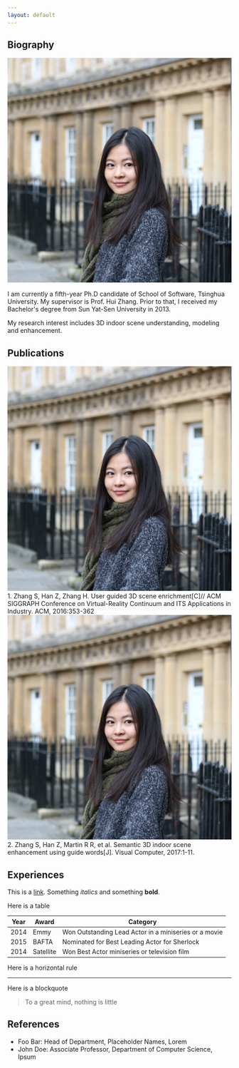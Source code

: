 ```yaml
---
layout: default
---
```


## Biography

<img class="profile-picture" src="suiyun.jpg">

I am currently a fifth-year Ph.D candidate of School of Software, Tsinghua University. My supervisor is Prof. Hui Zhang. Prior to that, I received my Bachelor's degree from Sun Yat-Sen University in 2013.

My research interest includes 3D indoor scene understanding, modeling and enhancement.

## Publications

<img class="project-picture" src="suiyun.jpg">
1. Zhang S, Han Z, Zhang H. User guided 3D scene enrichment[C]// ACM SIGGRAPH Conference on Virtual-Reality Continuum and ITS Applications in Industry. ACM, 2016:353-362


<img class="project-picture" src="suiyun.jpg">
2. Zhang S, Han Z, Martin R R, et al. Semantic 3D indoor scene enhancement using guide words[J]. Visual Computer, 2017:1-11.


## Experiences

This is a [link](http://google.com). Something *italics* and something **bold**.

Here is a table

Year | Award | Category
-----|-------|--------
2014 | Emmy  | Won Outstanding Lead Actor in a miniseries or a movie
2015 | BAFTA | Nominated for Best Leading Actor for Sherlock
2014 | Satellite | Won Best Actor miniseries or television film

Here is a horizontal rule

---

Here is a blockquote

> To a great mind, nothing is little

## References

* Foo Bar: Head of Department, Placeholder Names, Lorem
* John Doe: Associate Professor, Department of Computer Science, Ipsum
